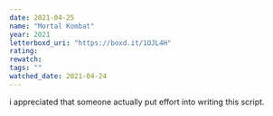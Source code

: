 ```yaml
---
date: 2021-04-25
name: "Mortal Kombat"
year: 2021
letterboxd_uri: "https://boxd.it/1OJL4H"
rating: 
rewatch: 
tags: ""
watched_date: 2021-04-24
---
```


i appreciated that someone actually put effort into writing this script.
